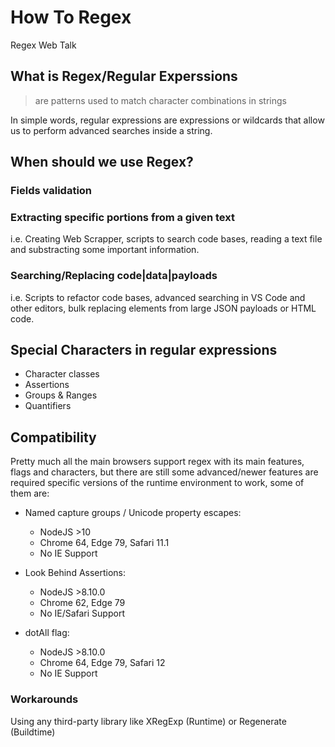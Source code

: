 # How To Regex

Regex Web Talk

## What is Regex/Regular Experssions

> are patterns used to match character combinations in strings

In simple words, regular expressions are expressions or wildcards that allow us to perform advanced searches inside a string.


## When should we use Regex?


### Fields validation

### Extracting specific portions from a given text

i.e. Creating Web Scrapper, scripts to search code bases, reading a text file and substracting some important information.

### Searching/Replacing code|data|payloads

i.e. Scripts to refactor code bases, advanced searching in VS Code and other editors, bulk replacing elements from large JSON payloads or HTML code.


## Special Characters in regular expressions


* Character classes
* Assertions
* Groups & Ranges
* Quantifiers



## Compatibility

Pretty much all the main browsers support regex with its main features, flags and characters, but there are still some advanced/newer features are required specific versions of the runtime environment to work, some of them are:

- Named capture groups / Unicode property escapes:
    - NodeJS >10
    - Chrome 64, Edge 79, Safari 11.1
    - No IE Support

- Look Behind Assertions: 
    - NodeJS >8.10.0
    - Chrome 62, Edge 79
    - No IE/Safari Support

- dotAll flag:
    - NodeJS >8.10.0
    - Chrome 64, Edge 79, Safari 12
    - No IE Support

### Workarounds 

Using any third-party library like XRegExp (Runtime) or Regenerate (Buildtime)


